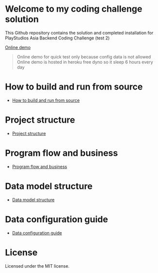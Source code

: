 
# Welcome to my coding challenge solution

This Github repository contains the solution and completed installation for PlayStudios Asia Backend Coding Challenge (test 2)

[Online demo](https://ps-coding-challenge.herokuapp.com/swagger/index.html)

> Online demo for quick test only because config data is not allowed
> Online demo is hosted in heroku free dyno so it sleep 6 hours every day

# How to build and run from source

*  [How to build and run from source](https://github.com/hungphamuy95/ps-coding-challenge/wiki/Getting-and-run-source-code)

# Project structure

*  [Project structure](https://github.com/hungphamuy95/ps-coding-challenge/wiki/Project-structure)

# Program flow and business

*  [Program flow and business](https://github.com/hungphamuy95/ps-coding-challenge/wiki/Program-flow-and-business)

# Data model structure

*  [Data model structure](https://github.com/hungphamuy95/ps-coding-challenge/wiki/Data-model-structure)

# Data configuration guide

*  [Data configuration guide](https://github.com/hungphamuy95/ps-coding-challenge/wiki/Data-configuration-guide)

# License

Licensed under the MIT license.
